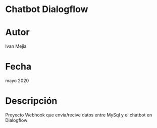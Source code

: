 # Chatbot Dialogflow
# Autor
Ivan Mejia
# Fecha
mayo 2020
# Descripción
Proyecto Webhook que envia/recive datos entre MySql y el chatbot en Dialogflow
